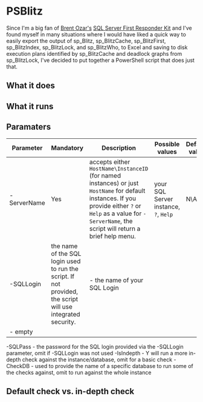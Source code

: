 # PSBlitz
Since I'm a big fan of [Brent Ozar's](https://www.brentozar.com/) [SQL Server First Responder Kit](https://github.com/BrentOzarULTD/SQL-Server-First-Responder-Kit) and I've found myself in many situations where I would have liked a quick way to easily export the output of sp_Blitz, sp_BlitzCache, sp_BlitzFirst, sp_BlitzIndex, sp_BlitzLock, and sp_BlitzWho, to Excel and saving to disk execution plans identified by sp_BlitzCache and deadlock graphs from sp_BlitzLock, I've decided to put together a PowerShell script that does just that.

## What it does

## What it runs

## Paramaters
| Parameter | Mandatory | Description| Possible values | Default value|
|-----------|-----------|------------|-----------------|--------------|
|-ServerName| Yes | accepts either `HostName\InstanceID` (for named instances) or just `HostName` for default instances. If you provide either `?` or `Help` as a value for `-ServerName`, the script will return a brief help menu. | your SQL Server instance, `?`, `Help` | N\A|
|-SQLLogin| the name of the SQL login used to run the script. If not provided, the script will use integrated security. | - the name of your SQL Login
- empty |
-SQLPass    - the password for the SQL login provided via the -SQLLogin parameter, omit if -SQLLogin was not used
-IsIndepth  - Y will run a more in-depth check against the instance/database, omit for a basic check
-CheckDB    - used to provide the name of a specific database to run some of the checks against, omit to run against the whole instance

## Default check vs. in-depth check

